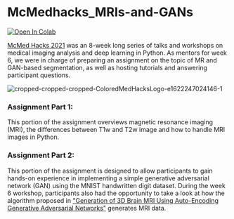 # McMedhacks_MRIs-and-GANs

[![Open In Colab](https://colab.research.google.com/assets/colab-badge.svg)](https://colab.research.google.com/github/devdinie/McMedhacks_MRIs-and-GANs/blob/main/)

[McMed Hacks 2021](https://mcmedhacks.com/) was an 8-week long series of talks and workshops on medical imaging analysis and deep learning in Python. As mentors for week 6, we were in charge of preparing  an assignment on the topic of MR and GAN-based segmentation, as well as hosting tutorials and answering participant questions.

![cropped-cropped-cropped-ColoredMedHacksLogo-e1622247024146-1](https://user-images.githubusercontent.com/54685871/126100010-a5fad302-2043-4f87-a529-24783be12766.png)

### Assignment Part 1:
This portion of the assignment overviews magnetic resonance imaging (MRI), the differences between T1w and T2w image and how to handle MRI images in Python.

### Assignment Part 2:
This portion of the assignment is designed to allow participants to gain hands-on experience in implementing a simple generative adversarial network (GAN) using the MNIST handwritten digit dataset. During the week 6 workshop, participants also had the opportunity to take a look at how the algorithm proposed in  ["Generation of 3D Brain MRI Using Auto-Encoding Generative Adversarial Networks"](https://arxiv.org/abs/1908.02498) generates MRI data.
